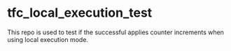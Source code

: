 # tfc_local_execution_test
This repo is used to test if the successful applies counter increments when using local execution mode.

